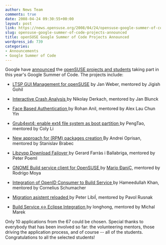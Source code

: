 ```yaml
---
author: News Team
comments: true
date: 2008-04-24 09:30:55+00:00
layout: post
link: https://news.opensuse.org/2008/04/24/opensuse-google-summer-of-code-projects-announced/
slug: opensuse-google-summer-of-code-projects-announced
title: openSUSE Google Summer of Code Projects Announced
wordpress_id: 739
categories:
- Announcements
- Google Summer of Code
---
```


Google have [announced](http://google-opensource.blogspot.com/2008/04/announcing-accepted-student-proposals.html) the [openSUSE projects and students](http://code.google.com/soc/2008/suse/about.html) taking part in this year's Google Summer of Code. The projects include:



	
  * [LTSP GUI Management for openSUSE](http://code.google.com/soc/2008/suse/appinfo.html?csaid=49BC0F4D70D72E9B)
by Jan Weber, mentored by Jigish Gohil



	
  * [Interactive Crash Analysis  ](http://code.google.com/soc/2008/suse/appinfo.html?csaid=A6BD110EA47AEC57)
by Nikolay Derkach, mentored by Jan Blunck



	
  * [Face Based Authentication  ](http://code.google.com/soc/2008/suse/appinfo.html?csaid=2E07AE7CC7E7092A)
by Rohan Anil, mentored by Alex Lau Chun Yin



	
  * [Grub4ext4: enable ext4 file system as boot partition  ](http://code.google.com/soc/2008/suse/appinfo.html?csaid=91DC4C762E7EE6D7)
by PengTao, mentored by Coly Li



	
  * [New approach for (RPM) packages creation  ](http://code.google.com/soc/2008/suse/appinfo.html?csaid=3FC15DB87A0EAC46)
By Andrei Oprisan, mentored by Stanislav Brabec



	
  * [Libzypp Download Failover  ](http://code.google.com/soc/2008/suse/appinfo.html?csaid=6F1844AB23B67E06)
by Gerard Farràs i Ballabriga, mentored by Peter Poeml



	
  * [GNOME Build service client for OpenSUSE  ](http://code.google.com/soc/2008/suse/appinfo.html?csaid=23D9AC2C564C4A2F)
by [Mario ÐaniÇ](http://pygi.wordpress.com/), mentored by Rodrigo Moya



	
  * [Integration of OpenID Consumer to Build Service  ](http://code.google.com/soc/2008/suse/appinfo.html?csaid=ECD28D2CD6B99E21)
by Hameedullah Khan, mentored by Cornelius Schumacher



	
  * [Migration asistent reloaded  ](http://code.google.com/soc/2008/suse/appinfo.html?csaid=538E238CFCB2A77E)
by Peter LibiÍ, mentored by Pavol Rusnak



	
  * [Build Service <-> Eclipse Integration  ](http://code.google.com/soc/2008/suse/appinfo.html?csaid=DFC9A170A95499CD)
by longhong, mentored by Michal Marek


Only 10 applications from the 67 could be chosen. Special thanks to everybody that has been involved so far: the volunteering mentors, those driving the application process, and of course -- all of the students. Congratulations to all the selected students!

